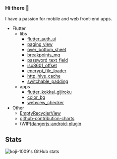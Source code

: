 ### Hi there 👋

I have a passion for mobile  and web front-end apps.

- Flutter
  - libs
    - [flutter_auth_ui](https://github.com/koji-1009/flutter_auth_ui)
    - [paging_view](https://github.com/koji-1009/paging_view)
    - [over_bottom_sheet](https://github.com/koji-1009/over_bottom_sheet)
    - [breakpoints_mq](https://github.com/koji-1009/breakpoints_mq)
    - [password_text_field](https://github.com/koji-1009/password_text_field)
    - [iso8601_offset](https://github.com/koji-1009/iso8601_offset)
    - [encrypt_file_loader](https://github.com/koji-1009/encrypt_file_loader)
    - [http_hive_cache](https://github.com/koji-1009/http_hive_cache)
    - [switchable_padding](https://github.com/koji-1009/switchable_padding)
  - apps
    - [flutter_kokkai_gijiroku](https://github.com/koji-1009/flutter_kokkai_gijiroku)
    - [color_bg](https://github.com/koji-1009/color_bg)
    - [webview_checker](https://github.com/koji-1009/webview_checker)
- Other
  - [EmptyRecyclerView](https://github.com/koji-1009/EmptyRecyclerView)
  - [github-contribution-charts](https://github.com/koji-1009/github-contribution-charts)
  - (WIP)[dangerjs-android-plugin](https://github.com/koji-1009/dangerjs-android-plugin)

## Stats

![koji-1009's GitHub stats](https://github-readme-stats.vercel.app/api?username=koji-1009&count_private=true&show_icons=true&theme=transparent)
